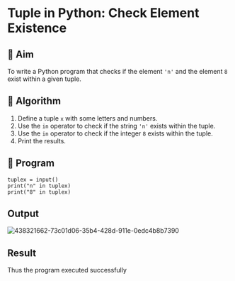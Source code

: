 # Tuple in Python: Check Element Existence

## 🎯 Aim
To write a Python program that checks if the element `'n'` and the element `8` exist within a given tuple.

## 🧠 Algorithm
1. Define a tuple `x` with some letters and numbers.
2. Use the `in` operator to check if the string `'n'` exists within the tuple.
3. Use the `in` operator to check if the integer `8` exists within the tuple.
4. Print the results.

## 🧾 Program
~~~
tuplex = input()
print("n" in tuplex)
print("8" in tuplex)
~~~
## Output
![438321662-73c01d06-35b4-428d-911e-0edc4b8b7390](https://github.com/user-attachments/assets/68473f0d-c23a-4c94-8304-b371400594ce)

## Result
Thus the program executed successfully
